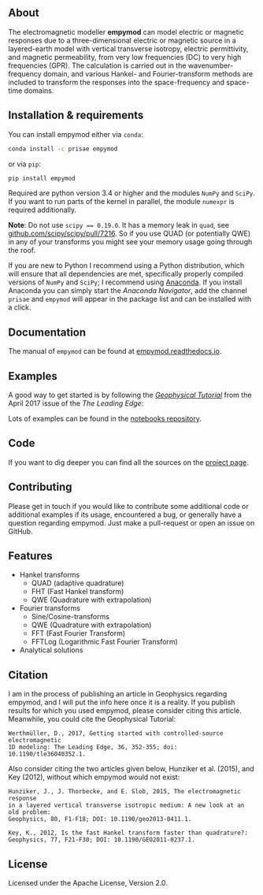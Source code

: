 ## About

The electromagnetic modeller **empymod** can model electric or magnetic responses due to a three-dimensional electric or
magnetic source in a layered-earth model with vertical transverse isotropy, electric permittivity, and magnetic
permeability, from very low frequencies (DC) to very high frequencies (GPR). The calculation is carried out in the 
wavenumber-frequency domain, and various Hankel- and Fourier-transform methods are included to transform the responses into 
the space-frequency and space-time domains.


## Installation & requirements

You can install empymod either via `conda`:

```bash
conda install -c prisae empymod
```

or via `pip`:

```bash
pip install empymod
```

Required are python version 3.4 or higher and the modules `NumPy` and `SciPy`.
If you want to run parts of the kernel in parallel, the module `numexpr` is
required additionally.

**Note**: Do not use `scipy == 0.19.0`. It has a memory leak in `quad`, see
[github.com/scipy/scipy/pull/7216](https://github.com/scipy/scipy/pull/7216).
So if you use QUAD (or potentially QWE) in any of your transforms you might see
your memory usage going through the roof.

If you are new to Python I recommend using a Python distribution, which will
ensure that all dependencies are met, specifically properly compiled versions
of `NumPy` and `SciPy`; I recommend using
[Anaconda](https://www.continuum.io/downloads).
If you
install Anaconda you can simply start the *Anaconda Navigator*, add the channel
`prisae` and `empymod` will appear in the package list and can be installed
with a click.

## Documentation

The manual of `empymod` can be found at
[empymod.readthedocs.io](http://empymod.readthedocs.io/en/stable).

## Examples

A good way to get started is by following the
[*Geophysical Tutorial*](http://library.seg.org/doi/pdf/10.1190/tle36040352.1)
from the April 2017 issue of the *The Leading Edge*:

Lots of examples can be found in the [notebooks repository](https://github.com/empymod/example-notebooks).

## Code

If you want to dig deeper you can find all the sources on the [project page](https://github.com/empymod).

## Contributing
Please get in touch if you would like to contribute some additional code or additional examples if its usage,
encountered a bug, or generally have a question regarding empymod. Just make a pull-request or open an issue
on GitHub.

## Features
- Hankel transforms
  - QUAD (adaptive quadrature)
  - FHT (Fast Hankel transform)
  - QWE (Quadrature with extrapolation)
- Fourier transforms
  - Sine/Cosine-transforms
  - QWE (Quadrature with extrapolation)
  - FFT (Fast Fourier Transform)
  - FFTLog (Logarithmic Fast Fourier Transform)
- Analytical solutions
 
## Citation

I am in the process of publishing an article in Geophysics regarding empymod,
and I will put the info here once it is a reality. If you publish results for
which you used empymod, please consider citing this article. Meanwhile, you
could cite the Geophysical Tutorial:

    Werthmüller, D., 2017, Getting started with controlled-source electromagnetic
    1D modeling: The Leading Edge, 36, 352-355; doi: 10.1190/tle36040352.1.

Also consider citing the two articles given below, Hunziker et al. (2015),
and Key (2012), without which empymod would not exist:

    Hunziker, J., J. Thorbecke, and E. Slob, 2015, The electromagnetic response
    in a layered vertical transverse isotropic medium: A new look at an old problem:
    Geophysics, 80, F1-F18; DOI: 10.1190/geo2013-0411.1.
    
    Key, K., 2012, Is the fast Hankel transform faster than quadrature?:
    Geophysics, 77, F21-F30; DOI: 10.1190/GEO2011-0237.1.


## License
Licensed under the Apache License, Version 2.0.


